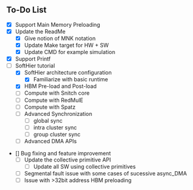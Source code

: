 ## To-Do List

- [x] Support Main Memory Preloading
- [x] Update the ReadMe
	- [x] Give notion of MNK notation
	- [x] Update Make target for HW + SW
	- [x] Update CMD for example simulation
- [x] Support Printf
- [ ] SoftHier tutorial
	- [x] SoftHier architecture configuration
		- [x] Familiarize with basic runtime
	- [x] HBM Pre-load and Post-load
	- [ ] Compute with Snitch core
	- [ ] Compute with RedMulE
	- [ ] Compute with Spatz
	- [ ] Advanced Synchronization
		- [ ] global sync
		- [ ] intra cluster sync
		- [ ] group cluster sync
	- [ ] Advanced DMA APIs
- [] Bug fixing and feature improvement
	- [ ] Update the collective primitive API
		- [ ] Update all SW using collective primitives
	- [ ] Segmental fault issue with some cases of sucessive async_DMA
	- [ ] Issue with >32bit address HBM preloading